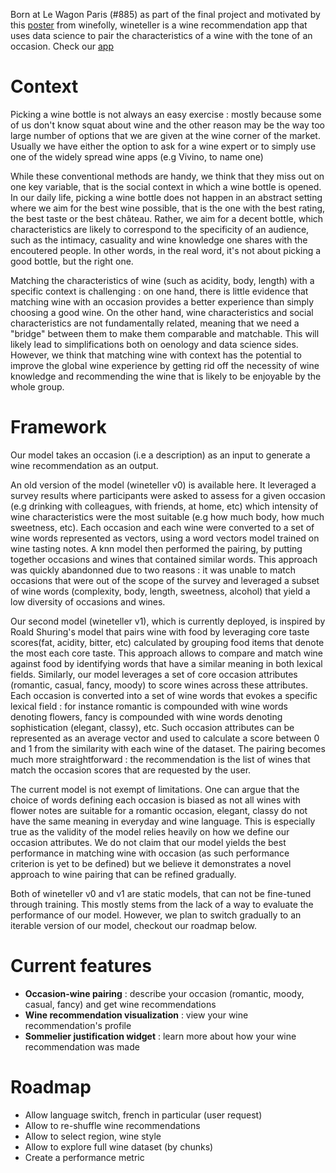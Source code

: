 Born at Le Wagon Paris (#885) as part of the final project and motivated by this [poster](https://shop.winefolly.com/products/how-to-choose-wine?_gl=1%2A1ikmdky%2A_ga%2AMTQ5MjQ1MjEwNi4xNzIwMzgxMjY3%2A_ga_J39YF5X2EX%2AMTcyMDM4MTI2Ny4xLjEuMTcyMDM4MTI3Mi41NS4wLjA.) from winefolly, wineteller is a wine recommendation app that uses data science to pair the characteristics of a wine with the tone of an occasion. Check our [app](https://wineteller.streamlit.app/)

# Context

Picking a wine bottle is not always an easy exercise : mostly because some of us don't know squat about wine and the other reason may be the way too large number of options that we are given at the wine corner of the market. Usually we have either the option to ask for a wine expert or to simply use one of the widely spread wine apps (e.g Vivino, to name one)

While these conventional methods are handy, we think that they miss out on one key variable, that is the social context in which a wine bottle is opened. In our daily life, picking a wine bottle does not happen in an abstract setting where we aim for the best wine possible, that is the one with the best rating, the best taste or the best château. Rather, we aim for a decent bottle, which characteristics are likely to correspond to the specificity of an audience, such as the intimacy, casuality and wine knowledge one shares with the encoutered people. In other words, in the real word, it's not about picking a good bottle, but the right one.

Matching the characteristics of wine (such as acidity, body, length) with a specific context is challenging : on one hand, there is little evidence that matching wine with an occasion provides a better experience than simply choosing a good wine. On the other hand, wine characteristics and social characteristics are not fundamentally related, meaning that we need a "bridge" between them to make them comparable and matchable. This will likely lead to simplifications both on oenology and data science sides. However, we think that matching wine with context has the potential to improve the global wine experience by getting rid off the necessity of wine knowledge and recommending the wine that is likely to be enjoyable by the whole group.

# Framework
Our model takes an occasion (i.e a description) as an input to generate a wine recommendation as an output.

An old version of the model (wineteller v0) is available here. It leveraged a survey results where participants were asked to assess for a given occasion (e.g drinking with colleagues, with friends, at home, etc) which intensity of wine characteristics were the most suitable (e.g how much body, how much sweetness, etc). Each occasion and each wine were converted to a set of wine words represented as vectors, using a word vectors model trained on wine tasting notes. A knn model then performed the pairing, by putting together occasions and wines that contained similar words. This approach was quickly abandonned due to two reasons : it was unable to match occasions that were out of the scope of the survey and leveraged a subset of wine words (complexity, body, length, sweetness, alcohol) that yield a low diversity of occasions and wines.

Our second model (wineteller v1), which is currently deployed, is inspired by Roald Shuring's model that pairs wine with food by leveraging core taste scores(fat, acidity, bitter, etc) calculated by grouping food items that denote the most each core taste. This approach allows to compare and match wine against food by identifying words that have a similar meaning in both lexical fields. Similarly, our model leverages a set of core occasion attributes (romantic, casual, fancy, moody) to score wines across these attributes. Each occasion is converted into a set of wine words that evokes a specific lexical field : for instance romantic is compounded with wine words denoting flowers, fancy is compounded with wine words denoting sophistication (elegant, classy), etc. Such occasion attributes can be represented as an average vector and used to calculate a score between 0 and 1 from the similarity with each wine of the dataset. The pairing becomes much more straightforward : the recommendation is the list of wines that match the occasion scores that are requested by the user.

The current model is not exempt of limitations. One can argue that the choice of words defining each occasion is biased as not all wines with flower notes are suitable for a romantic occasion, elegant, classy do not have the same meaning in everyday and wine language. This is especially true as the validity of the model relies heavily on how we define our occasion attributes. We do not claim that our model yields the best performance in matching wine with occasion (as such performance criterion is yet to be defined) but we believe it demonstrates a novel approach to wine pairing that can be refined gradually.

Both of wineteller v0 and v1 are static models, that can not be fine-tuned through training. This mostly stems from the lack of a way to evaluate the performance of our model. However, we plan to switch gradually to an iterable version of our model, checkout our roadmap below.

# Current features
* **Occasion-wine pairing** : describe your occasion (romantic, moody, casual, fancy) and get wine recommendations
* **Wine recommendation visualization** : view your wine recommendation's profile
* **Sommelier justification widget** : learn more about how your wine recommendation was made 

# Roadmap
* Allow language switch, french in particular (user request)
* Allow to re-shuffle wine recommendations
* Allow to select region, wine style
* Allow to explore full wine dataset (by chunks)
* Create a performance metric
